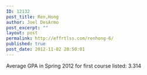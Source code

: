 ```yaml
---
ID: 12132
post_title: Ren,Hong
author: Joel DesArmo
post_excerpt: ""
layout: post
permalink: http://effrtlss.com/renhong-6/
published: true
post_date: 2012-11-02 20:50:01
---
```

<p>Average GPA in Spring 2012 for first course listed: 3.314</p>